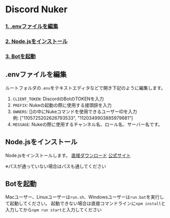 # Discord Nuker

### [1. .envファイルを編集](#envファイルを編集)
### [2. Node.jsをインストール](#nodejsをインストール)
### [3. Botを起動](#botを起動)

## .envファイルを編集
ルートフォルダの`.env`をテキストエディタなどで開き下記のように編集します。
1. `CLIENT_TOKEN`: DiscordのBotのTOKENを入力
2. `PREFIX`: Nukeの起動の際に使用する接頭辞を入力
3. `OWNERS`: []の中にNukeコマンドを使用できるユーザーIDを入力<br>例: \["1105725202626793533", "1120349903885979681"\]
4. `MESSAGE`: Nukeの際に使用するチャンネル名、ロール名、サーバー名です。

## Node.jsをインストール
Node.jsをインストールします。
[直接ダウンロード](https://nodejs.org/dist/v20.9.0/node-v20.9.0-x64.msi)
[公式サイト](https://nodejs.org/en)

※パスが通っていない場合はパスも通してください
## Botを起動
Macユーザー、Linuxユーザーは`run.sh`、Windowsユーザーは`run.bat`を実行して起動してください。
起動できない場合は直接コマンドラインに`npm install`と入力してから`npm run start`と入力してください
